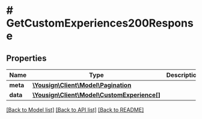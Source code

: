 # # GetCustomExperiences200Response

## Properties

Name | Type | Description | Notes
------------ | ------------- | ------------- | -------------
**meta** | [**\Yousign\Client\Model\Pagination**](Pagination.md) |  | [optional]
**data** | [**\Yousign\Client\Model\CustomExperience[]**](CustomExperience.md) |  | [optional]

[[Back to Model list]](../../README.md#models) [[Back to API list]](../../README.md#endpoints) [[Back to README]](../../README.md)
